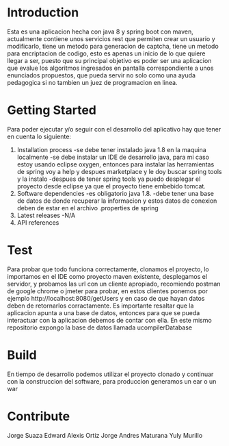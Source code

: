 # Introduction 
Esta es una aplicacion hecha con java 8 y spring boot con maven, actualmente contiene unos servicios rest que permiten crear un usuario y modificarlo, tiene un metodo para generacion de captcha, tiene un metodo para encriptacion de codigo, esto es apenas un inicio de lo que quiere llegar a ser, puesto que su principal objetivo es poder ser una aplicacion que evalue los algoritmos ingresados en pantalla correspondiente a unos enunciados propuestos, que pueda servir no solo como una ayuda pedagogica si no tambien un juez de programacion en linea.


# Getting Started
Para poder ejecutar y/o seguir con el desarrollo del aplicativo hay que tener en cuenta lo siguiente:
1.	Installation process
    -se debe tener instalado java 1.8 en la maquina localmente
    -se debe instalar un IDE de desarrollo java, para mi caso estoy usando eclipse oxygen, entonces para instalar las herramientas de spring voy a help y despues marketplace y le doy buscar spring tools y la instalo
    -despues de tener spring tools ya puedo desplegar el proyecto desde eclipse ya que el proyecto tiene embebido tomcat.
2.	Software dependencies
    -es obligatorio java 1.8. 
    -debe tener una base de datos de donde recuperar la informacion y estos datos de conexion deben de estar en el archivo .properties de spring
3.	Latest releases
    -N/A
4.	API references

# Test
  Para probar que todo funciona correctamente, clonamos el proyecto, lo importamos en el IDE como proyecto maven existente, 
  desplegamos el servidor, y probamos las url con un cliente apropiado, recomiendo postman de google chrome o jmeter para probar, en estos clientes
  ponemos por ejemplo http://localhost:8080/getUsers y en caso de que hayan datos deben de retornarlos corractamente.
  Es importante resaltar que la aplicacion apunta a una base de datos, entonces para que se pueda interactuar con la aplicacion debemos de contar con ella.
  En este mismo repositorio expongo la base de datos llamada ucompilerDatabase

# Build
En tiempo de desarrollo podemos utilizar el proyecto clonado y continuar con la construccion del software, para produccion generamos un ear o un war

# Contribute
Jorge Suaza
Edward Alexis Ortiz
Jorge Andres Maturana
Yuly Murillo

